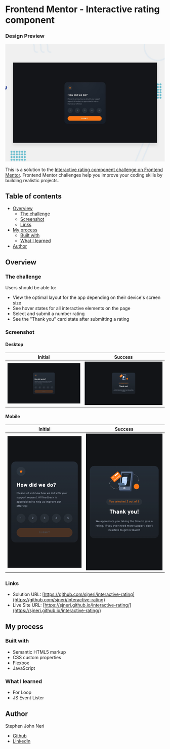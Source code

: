# Frontend Mentor - Interactive rating component

### Design Preview
![Design preview for the Interactive rating component coding challenge](./design/desktop-preview.jpg)

This is a solution to the [Interactive rating component challenge on Frontend Mentor](https://www.frontendmentor.io/challenges/interactive-rating-component-koxpeBUmI). Frontend Mentor challenges help you improve your coding skills by building realistic projects.

## Table of contents

- [Overview](#overview)
  - [The challenge](#the-challenge)
  - [Screenshot](#screenshot)
  - [Links](#links)
- [My process](#my-process)
  - [Built with](#built-with)
  - [What I learned](#what-i-learned)
- [Author](#author)

## Overview

### The challenge

Users should be able to:

- View the optimal layout for the app depending on their device's screen size
- See hover states for all interactive elements on the page
- Select and submit a number rating
- See the "Thank you" card state after submitting a rating

### Screenshot
#### Desktop
| Initial | Success |
|------------|-------------|
| ![Interactive Rating Initial -- Desktop](./screenshot/interactive-rating__init--desktop.png) | ![Interactive Rating Success -- Desktop](./screenshot/interactive-rating__success--desktop.png) |
#### Mobile
| Initial | Success |
|------------|-------------|
 | ![Interactive Rating Initial -- Mobile](./screenshot/interactive-rating__init--mobile.png) | ![Interactive Rating Success -- Mobile](./screenshot/interactive-rating__success--mobile.png) |

### Links

- Solution URL: [https://github.com/sjneri/interactive-rating](https://github.com/sjneri/interactive-rating)
- Live Site URL: [https://sjneri.github.io/interactive-rating/](https://sjneri.github.io/interactive-rating/)

## My process

### Built with

- Semantic HTML5 markup
- CSS custom properties
- Flexbox
- JavaScript

### What I learned

- For Loop
- JS Event Lister

## Author
Stephen John Neri
- [Github](https://github.com/sjneri)
- [LinkedIn](https://www.linkedin.com/in/stephenjohnneri/)